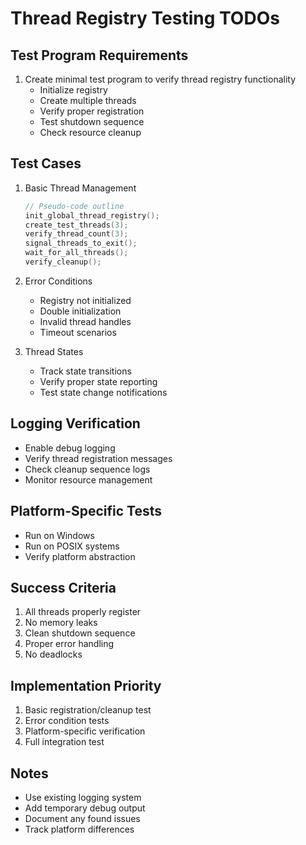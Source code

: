 # Thread Registry Testing TODOs

## Test Program Requirements
1. Create minimal test program to verify thread registry functionality
   - Initialize registry
   - Create multiple threads
   - Verify proper registration
   - Test shutdown sequence
   - Check resource cleanup

## Test Cases
1. Basic Thread Management
   ```c
   // Pseudo-code outline
   init_global_thread_registry();
   create_test_threads(3);
   verify_thread_count(3);
   signal_threads_to_exit();
   wait_for_all_threads();
   verify_cleanup();
   ```

2. Error Conditions
   - Registry not initialized
   - Double initialization
   - Invalid thread handles
   - Timeout scenarios

3. Thread States
   - Track state transitions
   - Verify proper state reporting
   - Test state change notifications

## Logging Verification
- Enable debug logging
- Verify thread registration messages
- Check cleanup sequence logs
- Monitor resource management

## Platform-Specific Tests
- Run on Windows
- Run on POSIX systems
- Verify platform abstraction

## Success Criteria
1. All threads properly register
2. No memory leaks
3. Clean shutdown sequence
4. Proper error handling
5. No deadlocks

## Implementation Priority
1. Basic registration/cleanup test
2. Error condition tests
3. Platform-specific verification
4. Full integration test

## Notes
- Use existing logging system
- Add temporary debug output
- Document any found issues
- Track platform differences